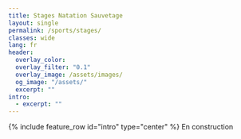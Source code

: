 ```yaml
---
title: Stages Natation Sauvetage
layout: single
permalink: /sports/stages/
classes: wide
lang: fr
header:   
  overlay_color: 
  overlay_filter: "0.1"
  overlay_image: /assets/images/
  og_image: "/assets/"
  excerpt: ""
intro:
  - excerpt: ""
---
```

{% include feature_row id="intro" type="center" %}
En construction